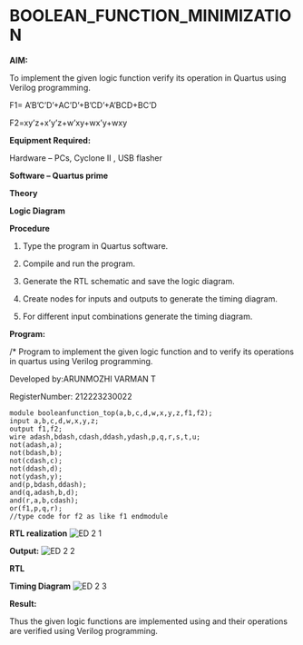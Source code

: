 # BOOLEAN_FUNCTION_MINIMIZATION

**AIM:**

To implement the given logic function verify its operation in Quartus using Verilog programming.

F1= A’B’C’D’+AC’D’+B’CD’+A’BCD+BC’D 

F2=xy’z+x’y’z+w’xy+wx’y+wxy

**Equipment Required:**

Hardware – PCs, Cyclone II , USB flasher

**Software – Quartus prime**

**Theory**

**Logic Diagram**

**Procedure**

1.	Type the program in Quartus software.

2.	Compile and run the program.

3.	Generate the RTL schematic and save the logic diagram.

4.	Create nodes for inputs and outputs to generate the timing diagram.

5.	For different input combinations generate the timing diagram.


**Program:**

/* Program to implement the given logic function and to verify its operations in quartus using Verilog programming. 

Developed by:ARUNMOZHI VARMAN T

RegisterNumber: 212223230022
```
module booleanfunction_top(a,b,c,d,w,x,y,z,f1,f2);
input a,b,c,d,w,x,y,z;
output f1,f2;
wire adash,bdash,cdash,ddash,ydash,p,q,r,s,t,u;
not(adash,a);
not(bdash,b);
not(cdash,c);
not(ddash,d);
not(ydash,y);
and(p,bdash,ddash);
and(q,adash,b,d);
and(r,a,b,cdash);
or(f1,p,q,r);
//type code for f2 as like f1 endmodule
```

**RTL realization**
![ED 2 1](https://github.com/ArunmozhiVarmanT/BOOLEAN_FUNCTION_MINIMIZATION/assets/144870523/e252cb19-dc81-4794-a1c6-6dbca2eb4a03)


**Output:**
![ED 2 2](https://github.com/ArunmozhiVarmanT/BOOLEAN_FUNCTION_MINIMIZATION/assets/144870523/3d67e53d-847f-4a95-843c-a7cd710063ab)


**RTL**

**Timing Diagram**
![ED 2 3](https://github.com/ArunmozhiVarmanT/BOOLEAN_FUNCTION_MINIMIZATION/assets/144870523/cadeac6c-e88e-4577-8eea-54fb7562b649)

**Result:**

Thus the given logic functions are implemented using and their operations are verified using Verilog programming.

